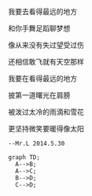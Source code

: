 我要去看得最远的地方

和你手舞足蹈聊梦想

像从来没有失过望受过伤

还相信敢飞就有天空那样

我要在看得最远的地方

披第一道曙光在肩膀

被泼过太冷的雨滴和雪花

更坚持微笑要暖得像太阳

`--Mr.L 2014.5.30`

```mermaid
graph TD;
  A-->B;
  A-->C;
  B-->D;
  C-->D;
```



